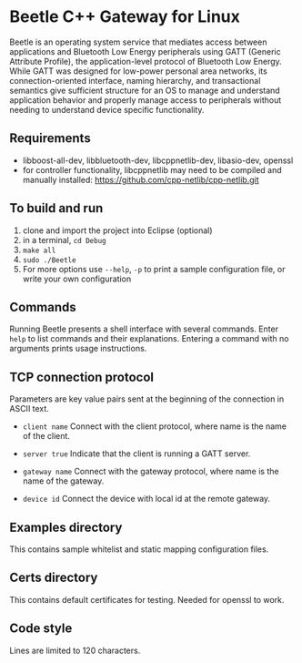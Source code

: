 # Beetle C++ Gateway for Linux
Beetle is an operating system service that mediates access between applications
and Bluetooth Low Energy peripherals using GATT (Generic Attribute Profile),
the application-level protocol of Bluetooth Low Energy. While GATT was designed
for low-power personal area networks, its connection-oriented interface, naming
hierarchy, and transactional semantics give sufficient structure for an OS to
manage and understand application behavior and properly manage access to
peripherals without needing to understand device specific functionality.

## Requirements
- libboost-all-dev, libbluetooth-dev, libcppnetlib-dev, libasio-dev, openssl
- for controller functionality, libcppnetlib may need to be compiled and
 manually installed: https://github.com/cpp-netlib/cpp-netlib.git

## To build and run
1. clone and import the project into Eclipse (optional)
2. in a terminal, ``` cd Debug ```
3. ```make all```
4. ```sudo ./Beetle```
5. For more options use ```--help```, ```-p``` to print a sample configuration
file, or write your own configuration

## Commands
Running Beetle presents a shell interface with several commands. Enter
```help``` to list commands and their explanations. Entering a command with no
arguments prints usage instructions.

## TCP connection protocol
Parameters are key value pairs sent at the beginning of the connection in
ASCII text.

* ```client name```
Connect with the client protocol, where name is the name of the client.

* ```server true```
Indicate that the client is running a GATT server.

* ```gateway name```
Connect with the gateway protocol, where name is the name of the gateway.

* ```device id```
Connect the device with local id at the remote gateway.

## Examples directory
This contains sample whitelist and static mapping configuration files.

## Certs directory
This contains default certificates for testing. Needed for openssl to work.

## Code style
Lines are limited to 120 characters.